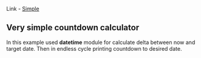 Link - [Simple]()

##  Very simple countdown calculator

In this example used **datetime** module for calculate delta between now and target date. Then in endless cycle printing countdown to desired date.
